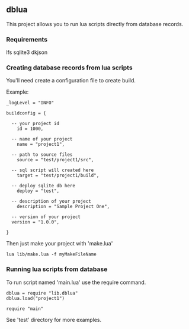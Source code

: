 ## dblua

This project allows you to run lua scripts directly from database records.

### Requirements
lfs
sqlite3
dkjson

### Creating database records from lua scripts
You'll need create a configuration file to create build.

Example:
~~~
_logLevel = "INFO"

buildconfig = {
	
  -- your project id
	id = 1000,
  
  -- name of your project
	name = "project1",
  
  -- path to source files
	source = "test/project1/src",
  
  -- sql script will created here
	target = "test/project1/build",
  
  -- deploy sqlite db here
	deploy = "test",
  
  -- description of your project
	description = "Sample Project One",
	
  -- version of your project
  version = "1.0.0",
			
}
~~~

Then just make your project with 'make.lua'
~~~
lua lib/make.lua -f myMakeFileName
~~~

### Running lua scripts from database
To run script named 'main.lua' use the require command. 
~~~
dblua = require "lib.dblua"
dblua.load("project1")

require "main" 
~~~

See 'test' directory for more examples.
